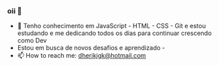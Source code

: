 ### oii 👋

- 🌱 Tenho conhecimento em  JavaScript - HTML - CSS - Git e estou estudando e me dedicando todos os dias para continuar crescendo como Dev
- Estou em busca de novos desafios e aprendizado - 
- 📫 How to reach me: dherikjgk@hotmail.com
